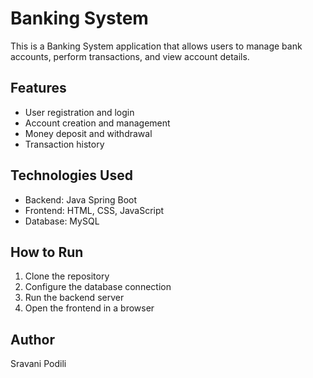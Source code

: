 # Banking System

This is a Banking System application that allows users to manage bank accounts, perform transactions, and view account details.

## Features
- User registration and login
- Account creation and management
- Money deposit and withdrawal
- Transaction history

## Technologies Used
- Backend: Java Spring Boot
- Frontend: HTML, CSS, JavaScript
- Database: MySQL

## How to Run
1. Clone the repository
2. Configure the database connection
3. Run the backend server
4. Open the frontend in a browser

## Author
Sravani Podili

